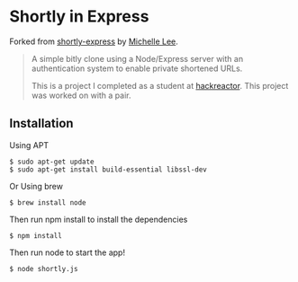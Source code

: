 # Shortly in Express

Forked from [shortly-express](https://github.com/mi-lee/shortly-express) by [Michelle Lee](https://github.com/mi-lee).

> A simple bitly clone using a Node/Express server with an authentication system to enable private shortened URLs.
> 
> This is a project I completed as a student at [hackreactor](http://hackreactor.com). This project was worked on with a pair.

## Installation

Using APT

```{r, engine='bash'}
$ sudo apt-get update
$ sudo apt-get install build-essential libssl-dev
```

Or Using brew

```{r, engine='bash'}
$ brew install node
```

Then run npm install to install the dependencies

```{r, engine='bash'}
$ npm install
```

Then run node to start the app!

```{r, engine='bash'}
$ node shortly.js
```